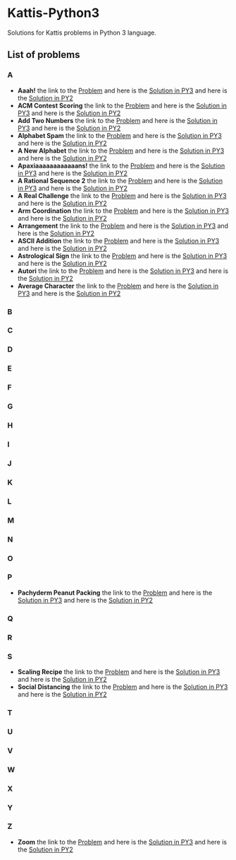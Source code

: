# Kattis-Python3
Solutions for Kattis problems in Python 3 language.

## List of problems
### A
* **Aaah!** the link to the [Problem](https://open.kattis.com/problems/aaah) and here is the
[Solution in PY3](https://github.com/Hasan-Kalzi/Kattis-Python3/blob/main/src/Py3/Aaah.py) and here is the 
[Solution in PY2](https://github.com/Hasan-Kalzi/Kattis-Python3/blob/main/src/Py2/Aaah.py)
* **ACM Contest Scoring** the link to the [Problem](https://open.kattis.com/problems/acm) and here is the
[Solution in PY3](https://github.com/Hasan-Kalzi/Kattis-Python3/blob/main/src/Py3/ACM_Contest_Scoring.py) and here is the 
[Solution in PY2](https://github.com/Hasan-Kalzi/Kattis-Python3/blob/main/src/Py2/ACM_Contest_Scoring.py)
* **Add Two Numbers** the link to the [Problem](https://open.kattis.com/problems/addtwonumbers) and here is the
[Solution in PY3](https://github.com/Hasan-Kalzi/Kattis-Python3/blob/main/src/Py3/Add_Two_Numbers.py) and here is the 
[Solution in PY2](https://github.com/Hasan-Kalzi/Kattis-Python3/blob/main/src/Py2/Add_Two_Numbers.py)
* **Alphabet Spam** the link to the [Problem](https://open.kattis.com/problems/alphabetspam) and here is the
[Solution in PY3](https://github.com/Hasan-Kalzi/Kattis-Python3/blob/main/src/Py3/Alphabet_Spam.py) and here is the 
[Solution in PY2](https://github.com/Hasan-Kalzi/Kattis-Python3/blob/main/src/Py2/Alphabet_Spam.py)
* **A New Alphabet** the link to the [Problem](https://open.kattis.com/problems/anewalphabet) and here is the
[Solution in PY3](https://github.com/Hasan-Kalzi/Kattis-Python3/blob/main/src/Py3/A_New_Alphabet.py) and here is the 
[Solution in PY2](https://github.com/Hasan-Kalzi/Kattis-Python3/blob/main/src/Py2/A_New_Alphabet.py)
* **Apaxiaaaaaaaaaaaans!** the link to the [Problem](https://open.kattis.com/problems/apaxiaaans) and here is the
[Solution in PY3](https://github.com/Hasan-Kalzi/Kattis-Python3/blob/main/src/Py3/Apaxiaaaaaaaaaaaans.py) and here is the 
[Solution in PY2](https://github.com/Hasan-Kalzi/Kattis-Python3/blob/main/src/Py2/Apaxiaaaaaaaaaaaans.py)
* **A Rational Sequence 2** the link to the [Problem](https://open.kattis.com/problems/rationalsequence2) and here is the
[Solution in PY3](https://github.com/Hasan-Kalzi/Kattis-Python3/blob/main/src/Py3/A_Rational_Sequence_2.py) and here is the 
[Solution in PY2](https://github.com/Hasan-Kalzi/Kattis-Python3/blob/main/src/Py2/A_Rational_Sequence_2.py)
* **A Real Challenge** the link to the [Problem](https://open.kattis.com/problems/areal) and here is the
[Solution in PY3](https://github.com/Hasan-Kalzi/Kattis-Python3/blob/main/src/Py3/A_Real_Challenge.py) and here is the 
[Solution in PY2](https://github.com/Hasan-Kalzi/Kattis-Python3/blob/main/src/Py2/A_Real_Challenge.py)
* **Arm Coordination** the link to the [Problem](https://open.kattis.com/problems/armcoordination) and here is the
[Solution in PY3](https://github.com/Hasan-Kalzi/Kattis-Python3/blob/main/src/Py3/Arm_Coordination.py) and here is the 
[Solution in PY2](https://github.com/Hasan-Kalzi/Kattis-Python3/blob/main/src/Py2/Arm_Coordination.py)
* **Arrangement** the link to the [Problem](https://open.kattis.com/problems/upprodun) and here is the
[Solution in PY3](https://github.com/Hasan-Kalzi/Kattis-Python3/blob/main/src/Py3/Arrangement.py) and here is the 
[Solution in PY2](https://github.com/Hasan-Kalzi/Kattis-Python3/blob/main/src/Py2/Arrangement.py)
* **ASCII Addition** the link to the [Problem](https://open.kattis.com/problems/asciiaddition) and here is the
[Solution in PY3](https://github.com/Hasan-Kalzi/Kattis-Python3/blob/main/src/Py3/ASCII_Addition.py) and here is the 
[Solution in PY2](https://github.com/Hasan-Kalzi/Kattis-Python3/blob/main/src/Py2/ASCII_Addition.py)
* **Astrological Sign** the link to the [Problem](https://open.kattis.com/problems/astrologicalsign) and here is the
[Solution in PY3](https://github.com/Hasan-Kalzi/Kattis-Python3/blob/main/src/Py3/Astrological_Sign.py) and here is the 
[Solution in PY2](https://github.com/Hasan-Kalzi/Kattis-Python3/blob/main/src/Py2/Astrological_Sign.py)
* **Autori** the link to the [Problem](https://open.kattis.com/problems/autori) and here is the
[Solution in PY3](https://github.com/Hasan-Kalzi/Kattis-Python3/blob/main/src/Py3/Autori.py) and here is the 
[Solution in PY2](https://github.com/Hasan-Kalzi/Kattis-Python3/blob/main/src/Py2/Autori.py)
* **Average Character** the link to the [Problem](https://open.kattis.com/problems/averagecharacter) and here is the
[Solution in PY3](https://github.com/Hasan-Kalzi/Kattis-Python3/blob/main/src/Py3/Average_Character.py) and here is the 
[Solution in PY2](https://github.com/Hasan-Kalzi/Kattis-Python3/blob/main/src/Py2/Average_Character.py)
### B
### C
### D
### E
### F
### G
### H
### I
### J
### K
### L
### M
### N
### O
### P
* **Pachyderm Peanut Packing** the link to the [Problem](https://open.kattis.com/problems/pachydermpeanutpacking) and here is the
[Solution in PY3](https://github.com/Hasan-Kalzi/Kattis-Python3/blob/main/src/Py3/Pachyderm_Peanut_Packing.py) and here is the 
[Solution in PY2](https://github.com/Hasan-Kalzi/Kattis-Python3/blob/main/src/Py2/Pachyderm_Peanut_Packing.py)
### Q
### R
### S
* **Scaling Recipe** the link to the [Problem](https://open.kattis.com/problems/scalingrecipe)  and here is the
[Solution in PY3](https://github.com/Hasan-Kalzi/Kattis-Python3/blob/main/src/Py3/Scaling_Recipe.py) and here is the 
[Solution in PY2](https://github.com/Hasan-Kalzi/Kattis-Python3/blob/main/src/Py2/Scaling_Recipe.py)
* **Social Distancing** the link to the [Problem](https://open.kattis.com/problems/socialdistancing2)  and here is the
[Solution in PY3](https://github.com/Hasan-Kalzi/Kattis-Python3/blob/main/src/Py3/Social_Distancing.py) and here is the 
[Solution in PY2](https://github.com/Hasan-Kalzi/Kattis-Python3/blob/main/src/Py2/Social_Distancing.py)
### T
### U
### V
### W
### X
### Y
### Z
* **Zoom** the link to the [Problem](https://open.kattis.com/problems/zoom) and here is the
[Solution in PY3](https://github.com/Hasan-Kalzi/Kattis-Python3/blob/main/src/Py3/Zoom.py) and here is the 
[Solution in PY2](https://github.com/Hasan-Kalzi/Kattis-Python3/blob/main/src/Py2/Zoom.py)

